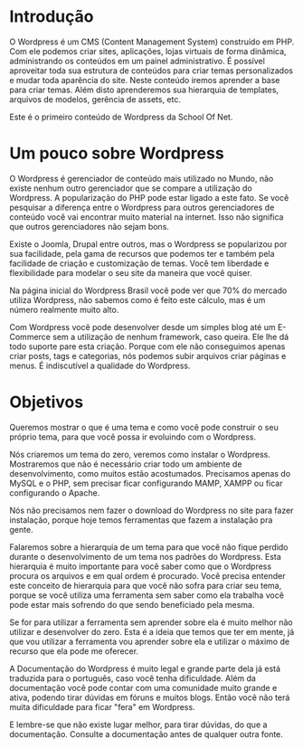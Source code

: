 # Introdução

O Wordpress é um CMS (Content Management System) construído em PHP. Com ele podemos criar sites, aplicações, lojas virtuais de forma dinâmica, administrando os conteúdos em um painel administrativo. É possível aproveitar toda sua estrutura de conteúdos para criar temas personalizados e mudar toda aparência do site. Neste conteúdo iremos aprender a base para criar temas. Além disto aprenderemos sua hierarquia de templates, arquivos de modelos, gerência de assets, etc.

Este é o primeiro conteúdo de Wordpress da School Of Net.

# Um pouco sobre Wordpress

O Wordpress é gerenciador de conteúdo mais utilizado no Mundo, não existe nenhum outro gerenciador que se compare a utilização do Wordpress. A popularização do PHP pode estar ligado a este fato. Se você pesquisar a diferença entre o Wordpress para outros gerenciadores de conteúdo você vai encontrar muito material na internet. Isso não significa que outros gerenciadores não sejam bons.

Existe o Joomla, Drupal entre outros, mas o Wordpress se popularizou por sua facilidade, pela gama de recursos que podemos ter e também pela facilidade de criação e customização de temas. Você tem liberdade e flexibilidade para modelar o seu site da maneira que você quiser.

Na página inicial do Wordpress Brasil você pode ver que 70% do mercado utiliza Wordpress, não sabemos como é feito este cálculo, mas é um número realmente muito alto.

Com Wordpress você pode desenvolver desde um simples blog até um E-Commerce sem a utilização de nenhum framework, caso queira. Ele lhe dá todo suporte pare esta criação. Porque com ele não conseguimos apenas criar posts, tags e categorias, nós podemos subir arquivos criar páginas e menus. É indiscutível a qualidade do Wordpress.

# Objetivos

Queremos mostrar o que é uma tema e como você pode construir o seu próprio tema, para que você possa ir evoluindo com o Wordpress.

Nós criaremos um tema do zero, veremos como instalar o Wordpress. Mostraremos que não é necessário criar todo um ambiente de desenvolvimento, como muitos estão acostumados. Precisamos apenas do MySQL e o PHP, sem precisar ficar configurando MAMP, XAMPP ou ficar configurando o Apache.

Nós não precisamos nem fazer o download do Wordpress no site para fazer instalação, porque hoje temos ferramentas que fazem a instalação pra gente.

Falaremos sobre a hierarquia de um tema para que você não fique perdido durante o desenvolvimento de um tema nos padrões do Wordpress. Esta hierarquia é muito importante para você saber como que o Wordpress procura os arquivos e em qual ordem é procurado. Você precisa entender este conceito de hierarquia para que você não sofra para criar seu tema, porque se você utiliza uma ferramenta sem saber como ela trabalha você pode estar mais sofrendo do que sendo beneficiado pela mesma.

Se for para utilizar a ferramenta sem aprender sobre ela é muito melhor não utilizar e desenvolver do zero. Esta é a ideia que temos que ter em mente, já que vou utilizar a ferramenta vou aprender sobre ela e utilizar o máximo de recurso que ela pode me oferecer.

A Documentação do Wordpress é muito legal e grande parte dela já está traduzida para o português, caso você tenha dificuldade. Além da documentação você pode contar com uma comunidade muito grande e ativa, podendo tirar dúvidas em fóruns e muitos blogs. Então você não terá muita dificuldade para ficar "fera" em Wordpress.

E lembre-se que não existe lugar melhor, para tirar dúvidas, do que a documentação. Consulte a documentação antes de qualquer outra fonte.
